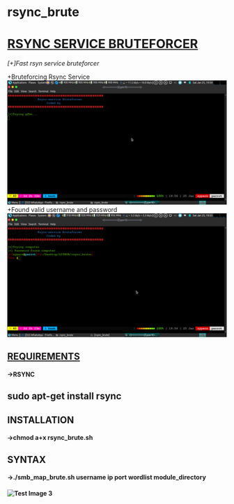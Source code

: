 # rsync_brute
<H1><U>RSYNC SERVICE BRUTEFORCER</U></H1>

<I>[+]Fast rsyn service bruteforcer</I>

+Bruteforcing Rsync Service
![Test Image 1](bruting.png)
+Found valid username and password
![Test Image 2](complete.png)
<H2><U>REQUIREMENTS</U></H2>
<H4>->RSYNC</H4>
<H2> sudo apt-get install rsync </H2>
<H2>INSTALLATION</H2>
<H4>->chmod a+x rsync_brute.sh</h4>

<H2>SYNTAX</H2>
<H4>->./smb_map_brute.sh username ip port wordlist module_directory <H4>

![Test Image 3](syntax.png)

